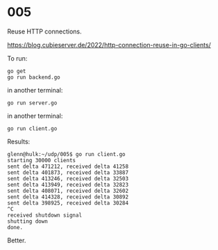 # 005

Reuse HTTP connections.

https://blog.cubieserver.de/2022/http-connection-reuse-in-go-clients/

To run:

```console
go get
go run backend.go
```

in another terminal:

```console
go run server.go
```

in another terminal:

```console
go run client.go
```

Results:

```console
glenn@hulk:~/udp/005$ go run client.go
starting 30000 clients
sent delta 471212, received delta 41258
sent delta 401873, received delta 33887
sent delta 413246, received delta 32503
sent delta 413949, received delta 32823
sent delta 408071, received delta 32602
sent delta 414328, received delta 30892
sent delta 398925, received delta 30284
^C
received shutdown signal
shutting down
done.
```

Better.
